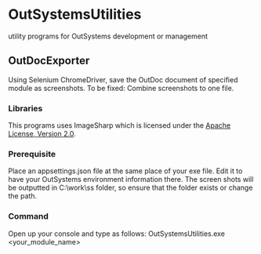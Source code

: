 # OutSystemsUtilities
utility programs for OutSystems development or management

## OutDocExporter
Using Selenium ChromeDriver, save the OutDoc document of specified module as screenshots.
To be fixed: Combine screenshots to one file.

### Libraries
This programs uses ImageSharp which is licensed under the [Apache License, Version 2.0](https://opensource.org/licenses/Apache-2.0).

### Prerequisite
Place an appsettings.json file at the same place of your exe file.
Edit it to have your OutSystems environment information there.
The screen shots will be outputted in C:\\work\ss folder, so ensure that the folder exists or change the path.

### Command
Open up your console and type as follows:
OutSystemsUtilities.exe <your_module_name>